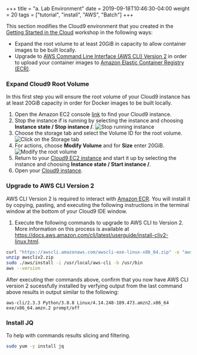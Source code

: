 +++
title = "a. Lab Environment"
date = 2019-09-18T10:46:30-04:00
weight = 20
tags = ["tutorial", "install", "AWS", "Batch"]
+++

This section modifies the Cloud9 environment that you created in the [Getting Started in the Cloud](/02-aws-getting-started.html) workshop in the following ways:

- Expand the root volume to at least 20GiB in capacity to allow container images to be built locally.
- Upgrade to [AWS Command Line Interface (AWS CLI) Version 2](https://docs.aws.amazon.com/cli/latest/userguide/install-cliv2-linux.html) in order to upload your container images to [Amazon Elastic Container Registry (ECR)](hhttps://aws.amazon.com/ecr/).

### Expand Cloud9 Root Volume
In this first step you will ensure the root volume of your Cloud9 instance has at least 20GiB capacity in order for Docker images to be built locally.

1. Open the Amazon EC2 console [link](https://console.aws.amazon.com/ec2/v2/home?#Instances:search=cloud9;sort=desc:launchTime) to find your Cloud9 instance.
2. Stop the instance if is running by selecting the instance and choosing **Instance state / Stop instance /**. ![Stop running instance](/images/aws-batch/root-volume-1.png)
3. Choose the storage tab and select the Volume ID for the root volume. ![Click on the Storage tab](/images/aws-batch/root-volume-2.png)
4. For actions, choose **Modify Volume** and for **Size** enter 20GiB. ![Modify the root volume](/images/aws-batch/root-volume-3.png)
5. Return to your [ Cloud9 EC2 instance](https://console.aws.amazon.com/ec2/v2/home?#Instances:search=cloud9;sort=desc:launchTime) and start it up by selecting the instance and choosing **Instance state / Start instance /**.
6. Open your [Cloud9 instance](https://console.aws.amazon.com/cloud9/home).

### Upgrade to AWS CLI Version 2

AWS CLI Version 2 is required to interact with [Amazon ECR](https://aws.amazon.com/ecr/). You will install it by copying, pasting, and executing the following instructions in the terminal window at the bottom of your Cloud9 IDE window.
1.  Execute the following commands to upgrade to AWS CLI to Version 2. More information on this process is available at https://docs.aws.amazon.com/cli/latest/userguide/install-cliv2-linux.html. 
```bash
curl "https://awscli.amazonaws.com/awscli-exe-linux-x86_64.zip" -o "awscliv2.zip"
unzip awscliv2.zip
sudo ./aws/install -i /usr/local/aws-cli -b /usr/bin
aws --version
```
After executing ther commands above, confirm that you now have AWS CLI version 2 sucessfully installed by verfying output from the last command above results in output similar to the following:
```text
aws-cli/2.3.3 Python/3.8.8 Linux/4.14.248-189.473.amzn2.x86_64 exe/x86_64.amzn.2 prompt/off
```

### Install JQ
To help with commands results slicing and filtering.
```bash
sudo yum -y install jq 
```

